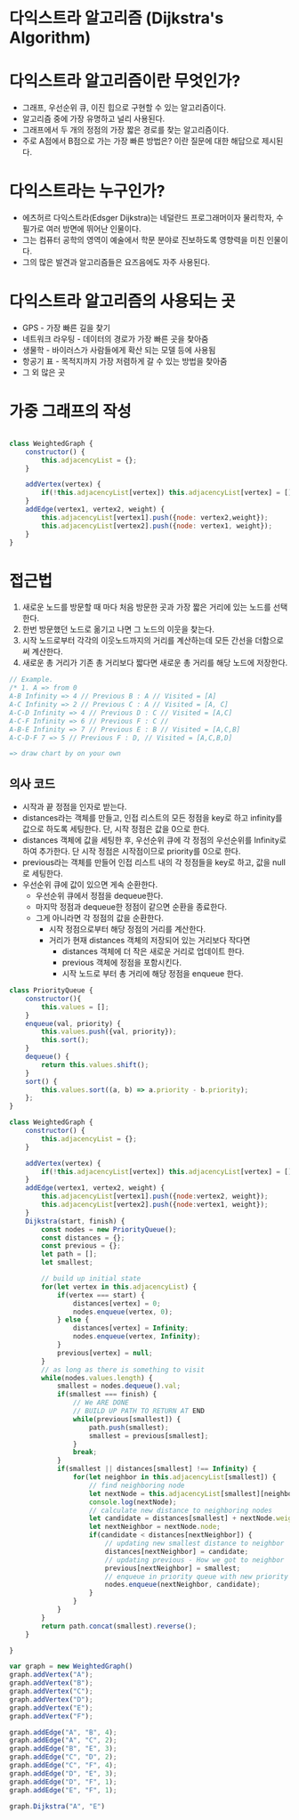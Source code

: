 # 다익스트라 알고리즘 (Dijkstra's Algorithm)

# 다익스트라 알고리즘이란 무엇인가?

- 그래프, 우선순위 큐, 이진 힙으로 구현할 수 있는 알고리즘이다.
- 알고리즘 중에 가장 유명하고 널리 사용된다.
- 그래프에서 두 개의 정점의 가장 짧은 경로를 찾는 알고리즘이다.
- 주로 A점에서 B점으로 가는 가장 빠른 방법은? 이란 질문에 대한 해답으로 제시된다.

# 다익스트라는 누구인가?

- 에츠허르 다익스트라(Edsger Dijkstra)는 네덜란드 프로그래머이자 물리학자, 수필가로 여러 방면에 뛰어난 인물이다.
- 그는 컴퓨터 공학의 영역이 예술에서 학문 분야로 진보하도록 영향력을 미친 인물이다.
- 그의 많은 발견과 알고리즘들은 요즈음에도 자주 사용된다.

# 다익스트라 알고리즘의 사용되는 곳

- GPS - 가장 빠른 길을 찾기
- 네트워크 라우팅 - 데이터의 경로가 가장 빠른 곳을 찾아줌
- 생물학 - 바이러스가 사람들에게 확산 되는 모델 등에 사용됨
- 항공기 표 - 목적지까지 가장 저렴하게 갈 수 있는 방법을 찾아줌
- 그 외 많은 곳

# 가중 그래프의 작성

```jsx

class WeightedGraph {
    constructor() {
        this.adjacencyList = {};
    }

    addVertex(vertex) {
        if(!this.adjacencyList[vertex]) this.adjacencyList[vertex] = [];
    }
    addEdge(vertex1, vertex2, weight) {
        this.adjacencyList[vertex1].push({node: vertex2,weight});
        this.adjacencyList[vertex2].push({node: vertex1, weight});
    }
}
```

# 접근법

1. 새로운 노드를 방문할 때 마다 처음 방문한 곳과 가장 짧은 거리에 있는 노드를 선택한다.
2. 한번 방문했던 노드로 옮기고 나면 그 노드의 이웃을 찾는다.
3. 시작 노드로부터 각각의 이웃노드까지의 거리를 계산하는데 모든 간선을 더함으로써 계산한다.
4. 새로운 총 거리가 기존 총 거리보다 짧다면 새로운 총 거리를 해당 노드에 저장한다.

```jsx
// Example.
/* 1. A => from 0
A-B Infinity => 4 // Previous B : A // Visited = [A]
A-C Infinity => 2 // Previous C : A // Visited = [A, C]
A-C-D Infinity => 4 // Previous D : C // Visited = [A,C]
A-C-F Infinity => 6 // Previous F : C // 
A-B-E Infinity => 7 // Previous E : B // Visited = [A,C,B]
A-C-D-F 7 => 5 // Previous F : D, // Visited = [A,C,B,D]

=> draw chart by on your own
```

## 의사 코드

- 시작과 끝 정점을 인자로 받는다.
- distances라는 객체를 만들고, 인접 리스트의 모든 정점을 key로 하고 infinity를 값으로 하도록 세팅한다. 단, 시작 정점은 값을 0으로 한다.
- distances 객체에 값을 세팅한 후, 우선순위 큐에 각 정점의 우선순위를 Infinity로 하여 추가한다. 단 시작 정점은 시작점이므로 priority를 0으로 한다.
- previous라는 객체를 만들어 인접 리스트 내의 각 정점들을 key로 하고, 값을 null로 세팅한다.
- 우선순위 큐에 값이 있으면 게속 순환한다.
    - 우선순위 큐에서 정점을 dequeue한다.
    - 마지막 정점과 dequeue한 정점이 같으면 순환을 종료한다.
    - 그게 아니라면 각 정점의 값을 순환한다.
        - 시작 정점으로부터 해당 정점의 거리를 계산한다.
        - 거리가 현재 distances 객체의 저장되어 있는 거리보다 작다면
            - distances 객체에 더 작은 새로운 거리로 업데이트 한다.
            - previous 객체에 정점을 포함시킨다.
            - 시작 노드로 부터 총 거리에 해당 정점을 enqueue 한다.

```jsx
class PriorityQueue {
    constructor(){
        this.values = [];
    }
    enqueue(val, priority) {
        this.values.push({val, priority});
        this.sort();
    }
    dequeue() {
        return this.values.shift();
    }
    sort() {
        this.values.sort((a, b) => a.priority - b.priority);
    };
}

class WeightedGraph {
    constructor() {
        this.adjacencyList = {};
    }

    addVertex(vertex) {
        if(!this.adjacencyList[vertex]) this.adjacencyList[vertex] = [];
    }
    addEdge(vertex1, vertex2, weight) {
        this.adjacencyList[vertex1].push({node:vertex2, weight});
        this.adjacencyList[vertex2].push({node:vertex1, weight});
    }
    Dijkstra(start, finish) {
        const nodes = new PriorityQueue();
        const distances = {};
        const previous = {};
        let path = [];
        let smallest;

        // build up initial state
        for(let vertex in this.adjacencyList) {
            if(vertex === start) {
                distances[vertex] = 0;
                nodes.enqueue(vertex, 0);
            } else {
                distances[vertex] = Infinity;
                nodes.enqueue(vertex, Infinity);
            }
            previous[vertex] = null;
        }
        // as long as there is something to visit
        while(nodes.values.length) {
            smallest = nodes.dequeue().val;
            if(smallest === finish) {
                // We ARE DONE
                // BUILD UP PATH TO RETURN AT END
                while(previous[smallest]) {
                    path.push(smallest);
                    smallest = previous[smallest];
                }
                break;
            }
            if(smallest || distances[smallest] !== Infinity) {
                for(let neighbor in this.adjacencyList[smallest]) {
                    // find neighboring node 
                    let nextNode = this.adjacencyList[smallest][neighbor];
                    console.log(nextNode);
                    // calculate new distance to neighboring nodes
                    let candidate = distances[smallest] + nextNode.weight;
                    let nextNeighbor = nextNode.node;
                    if(candidate < distances[nextNeighbor]) {
                        // updating new smallest distance to neighbor
                        distances[nextNeighbor] = candidate;
                        // updating previous - How we got to neighbor 
                        previous[nextNeighbor] = smallest;
                        // enqueue in priority queue with new priority
                        nodes.enqueue(nextNeighbor, candidate);
                    }
                }
            }
        }
        return path.concat(smallest).reverse();
    }

}

var graph = new WeightedGraph()
graph.addVertex("A");
graph.addVertex("B");
graph.addVertex("C");
graph.addVertex("D");
graph.addVertex("E");
graph.addVertex("F");

graph.addEdge("A", "B", 4);
graph.addEdge("A", "C", 2);
graph.addEdge("B", "E", 3);
graph.addEdge("C", "D", 2);
graph.addEdge("C", "F", 4);
graph.addEdge("D", "E", 3);
graph.addEdge("D", "F", 1);
graph.addEdge("E", "F", 1);

graph.Dijkstra("A", "E")
```